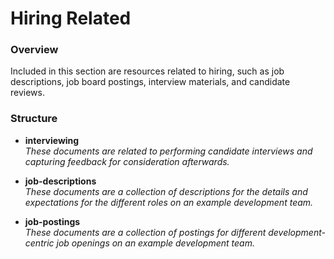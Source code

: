 # Hiring Related

### Overview

Included in this section are resources related to hiring, such as job descriptions, job board postings, interview materials, and candidate reviews.  

### Structure

* **interviewing**  
  _These documents are related to performing candidate interviews and capturing feedback for consideration afterwards._
  
* **job-descriptions**  
  _These documents are a collection of descriptions for the details and expectations for the different roles on an example development team._
  
* **job-postings**  
  _These documents are a collection of postings for different development-centric job openings on an example development team._
